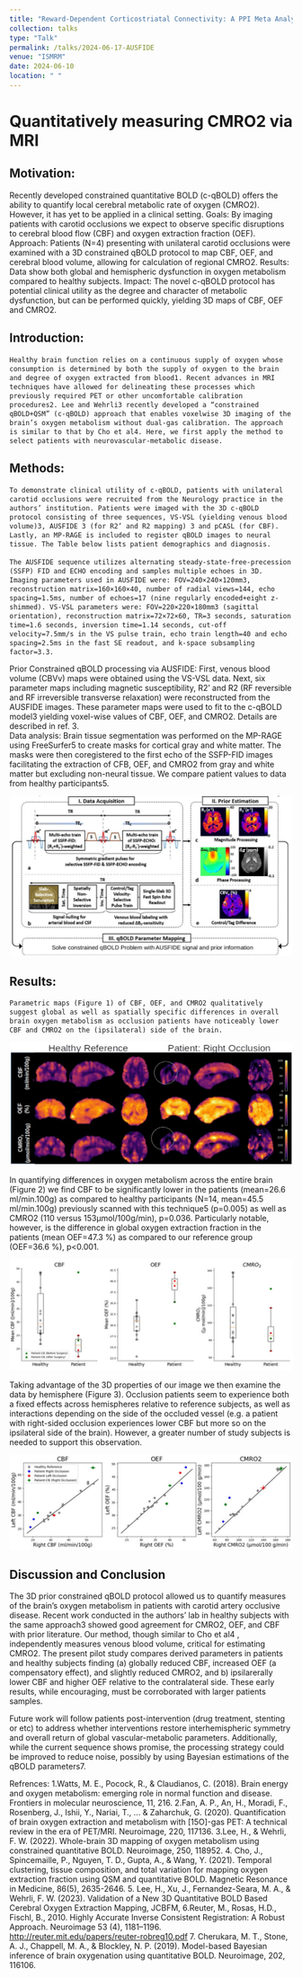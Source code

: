 ```yaml
---
title: "Reward-Dependent Corticostriatal Connectivity: A PPI Meta Analysis"
collection: talks
type: "Talk"
permalink: /talks/2024-06-17-AUSFIDE
venue: "ISMRM"
date: 2024-06-10
location: " "
---
```


Quantitatively measuring CMRO2 via MRI
======

Motivation:
-------------------------

 Recently developed constrained quantitative BOLD (c-qBOLD) offers the ability to quantify local cerebral metabolic rate of oxygen (CMRO2). However, it has yet to be applied in a clinical setting. Goals: By imaging patients with carotid occlusions we expect to observe specific disruptions to cerebral blood flow (CBF) and oxygen extraction fraction (OEF). Approach: Patients (N=4) presenting with unilateral carotid occlusions were examined with a 3D constrained qBOLD protocol to map CBF, OEF, and cerebral blood volume, allowing for calculation of regional CMRO2. Results: Data show both global and hemispheric dysfunction in oxygen metabolism compared to healthy subjects.
Impact: 
The novel c-qBOLD protocol has potential clinical utility as  the degree and character of metabolic dysfunction, but can be performed quickly, yielding 3D maps of CBF, OEF and CMRO2.


Introduction: 
-------------------------
	Healthy brain function relies on a continuous supply of oxygen whose consumption is determined by both the supply of oxygen to the brain and degree of oxygen extracted from blood1. Recent advances in MRI techniques have allowed for delineating these processes which previously required PET or other uncomfortable calibration procedures2. Lee and Wehrli3 recently developed a “constrained qBOLD+QSM” (c-qBOLD) approach that enables voxelwise 3D imaging of the brain’s oxygen metabolism without dual-gas calibration. The approach is similar to that by Cho et al4. Here, we first apply the method to select patients with neurovascular-metabolic disease.
Methods:
-------------------------
	To demonstrate clinical utility of c-qBOLD, patients with unilateral carotid occlusions were recruited from the Neurology practice in the authors’ institution. Patients were imaged with the 3D c-qBOLD protocol consisting of three sequences, VS-VSL (yielding venous blood volume)3, AUSFIDE 3 (for R2’ and R2 mapping) 3 and pCASL (for CBF). Lastly, an MP-RAGE is included to register qBOLD images to neural tissue. The Table below lists patient demographics and diagnosis.

	The AUSFIDE sequence utilizes alternating steady-state-free-precession (SSFP) FID and ECHO encoding and samples multiple echoes in 3D.  Imaging parameters used in AUSFIDE were: FOV=240×240×120mm3, reconstruction matrix=160×160×40, number of radial views=144, echo spacing=1.5ms, number of echoes=17 (nine regularly encoded+eight z-shimmed). VS-VSL parameters were: FOV=220×220×180mm3 (sagittal orientation), reconstruction matrix=72×72×60, TR=3 seconds, saturation time=1.6 seconds, inversion time=1.14 seconds, cut-off velocity=7.5mm/s in the VS pulse train, echo train length=40 and echo spacing=2.5ms in the fast SE readout, and k-space subsampling factor=3.3.
Prior Constrained qBOLD processing via AUSFIDE: First, venous blood volume (CBVv) maps were obtained using the VS-VSL data. Next, six parameter maps including magnetic susceptibility, R2’ and R2 (RF reversible and RF irreversible transverse relaxation) were reconstructed from the AUSFIDE images. These parameter maps were used to fit to the c-qBOLD model3 yielding voxel-wise values of CBF, OEF, and CMRO2. Details are described in ref. 3.             
Data analysis: Brain tissue segmentation was performed on the MP-RAGE using FreeSurfer5 to create masks for cortical gray and white matter. The masks were then coregistered to the first echo of the SSFP-FID images facilitating the extraction of CFB, OEF, and CMRO2 from gray and white matter but excluding non-neural tissue. We compare patient values to data from healthy participants5.

![Procedure](../images/From_Lee_etal2022.png)


Results: 
-------------------------
	Parametric maps (Figure 1) of CBF, OEF, and CMRO2 qualitatively suggest global as well as spatially specific differences in overall brain oxygen metabolism as occlusion patients have noticeably lower CBF and CMRO2 on the (ipsilateral) side of the brain. 

![maps](../images/parameter_maps.png)

In quantifying differences in oxygen metabolism across the entire brain (Figure 2) we find CBF to be significantly lower in the patients (mean=26.6 ml/min.100g) as compared to healthy participants (N=14, mean=45.5 ml/min.100g) previously scanned with this technique5 (p=0.005) as well as CMRO2 (110 versus 153μmol/100g/min), p=0.036. Particularly notable, however, is the difference in global oxygen extraction fraction in the patients (mean OEF=47.3 %) as compared to our reference group (OEF=36.6 %), p<0.001.

![globals](../images/boxPlots.png)

Taking advantage of the 3D properties of our image we then examine the data by hemisphere (Figure 3). Occlusion patients seem to experience both a fixed effects across hemispheres relative to reference subjects, as well as interactions depending on the side of the occluded vessel (e.g. a patient with right-sided occlusion experiences lower CBF but more so on the ipsilateral side of the brain). However, a greater number of study subjects is needed to support this observation. 

![hemispheric](../images/bias.png)

Discussion and Conclusion 
-------------------------
The 3D prior constrained qBOLD protocol allowed us to quantify measures of the brain’s oxygen metabolism in patients with carotid artery occlusive disease. Recent work conducted in the authors’ lab in healthy subjects with the same approach3 showed good agreement for CMRO2, OEF, and CBF with prior literature. Our method, though similar to Cho et al4 , independently measures venous blood volume, critical for estimating CMRO2. The present pilot study compares derived parameters in patients and healthy subjects finding (a) globally reduced CBF, increased OEF (a compensatory effect), and slightly reduced CMRO2, and b) ipsilarerally lower CBF and higher OEF relative to the contralateral side.  These early results, while encouraging, must be corroborated with larger patients samples.

Future work will follow patients post-intervention (drug treatment, stenting or etc) to address whether interventions restore interhemispheric symmetry and overall return of global vascular-metabolic parameters.  Additionally, while the current sequence shows promise, the processing strategy could be improved to reduce noise, possibly by using Bayesian estimations of the qBOLD parameters7. 

Refrences:
1.Watts, M. E., Pocock, R., & Claudianos, C. (2018). Brain energy and oxygen metabolism: emerging 	role in normal function and disease. Frontiers in molecular neuroscience, 11, 216.
2.Fan, A. P., An, H., Moradi, F., Rosenberg, J., Ishii, Y., Nariai, T., ... & Zaharchuk, G. (2020). 	Quantification of brain oxygen extraction and metabolism with [15O]-gas PET: A technical 	review in the era of PET/MRI. Neuroimage, 220, 117136.
3.Lee, H., & Wehrli, F. W. (2022). Whole-brain 3D mapping of oxygen metabolism using constrained 	quantitative BOLD. Neuroimage, 250, 118952.
4. Cho, J., Spincemaille, P., Nguyen, T. D., Gupta, A., & Wang, Y. (2021). Temporal clustering, tissue 	composition, and total variation for mapping oxygen extraction fraction using QSM and 	quantitative BOLD. Magnetic Resonance in Medicine, 86(5), 2635-2646.
5. Lee, H., Xu, J., Fernandez-Seara, M. A., & Wehrli, F. W. (2023). Validation of a New 3D 	Quantitative BOLD Based Cerebral Oxygen Extraction Mapping, JCBFM,
6.Reuter, M., Rosas, H.D., Fischl, B., 2010. Highly Accurate Inverse Consistent Registration: A Robust 	Approach. Neuroimage 53 (4), 1181–1196. http://reuter.mit.edu/papers/reuter-robreg10.pdf 
7. Cherukara, M. T., Stone, A. J., Chappell, M. A., & Blockley, N. P. (2019). Model-based Bayesian 	inference of brain oxygenation using quantitative BOLD. Neuroimage, 202, 116106.


